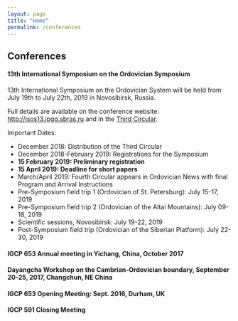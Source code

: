 ```yaml
---
layout: page
title: "Home"
permalink: /conferences
---
```

## Conferences


#### 13th International Symposium on the Ordovician Symposium

13th International Symposium on the Ordovician System will be held from July 19th to July 22th, 2019 in Novosibirsk, Russia.

Full details are available on the conference website: <http://isos13.ipgg.sbras.ru> and in the [Third Circular](files/ISOS13-3circular.pdf).

Important Dates:

* December 2018: Distribution of the Third Circular
* December 2018-February 2019: Registrations for the Symposium
* **15 February 2019: Preliminary registration**
* **15 April 2019: Deadline for short papers**
* March/April 2019: Fourth Circular appears in Ordovician News with final Program and Arrival Instructions
* Pre-Symposium field trip 1 (Ordovician of St. Petersburg): July 15-17, 2019
* Pre-Symposium field trip 2 (Ordovician of the Altai Mountains): July 09-18, 2019
* Scientific sessions, Novosibirsk: July 19-22, 2019
* Post-Symposium field trip (Ordovician of the Siberian Platform): July 22-30, 2019


#### IGCP 653 Annual meeting in Yichang, China, October 2017

#### Dayangcha Workshop on the Cambrian-Ordovician boundary, September 20-25, 2017, Changchun, NE China

#### IGCP 653 Opening Meeting: Sept. 2016, Durham, UK

#### IGCP 591 Closing Meeting